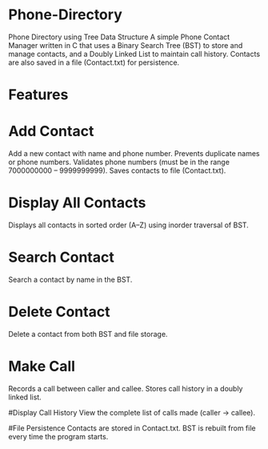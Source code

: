 # Phone-Directory
Phone Directory using Tree Data Structure 
A simple Phone Contact Manager written in C that uses a Binary Search Tree (BST) to store and manage contacts, and a Doubly Linked List to maintain call history.
Contacts are also saved in a file (Contact.txt) for persistence.

# Features
# Add Contact
Add a new contact with name and phone number.
Prevents duplicate names or phone numbers.
Validates phone numbers (must be in the range 7000000000 – 9999999999).
Saves contacts to file (Contact.txt).

# Display All Contacts
Displays all contacts in sorted order (A–Z) using inorder traversal of BST.

# Search Contact
Search a contact by name in the BST.

# Delete Contact
Delete a contact from both BST and file storage.

# Make Call
Records a call between caller and callee.
Stores call history in a doubly linked list.

#Display Call History
View the complete list of calls made (caller → callee).

#File Persistence
Contacts are stored in Contact.txt.
BST is rebuilt from file every time the program starts.
